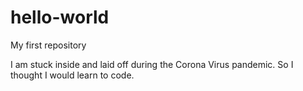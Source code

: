 # hello-world
My first repository

I am stuck inside and laid off during the Corona Virus pandemic. So I thought I would learn to code. 
